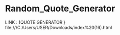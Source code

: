 # Random_Quote_Generator

LINK : {QUOTE GENERATOR } file:///C:/Users/USER/Downloads/index%20(16).html
